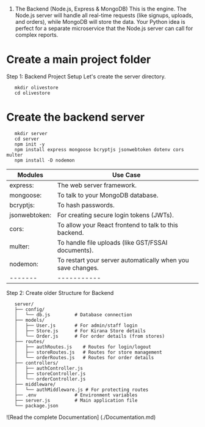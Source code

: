 1. The Backend (Node.js, Express & MongoDB)
This is the engine. The Node.js server will handle all real-time requests (like signups, uploads, and orders), while MongoDB will store the data. Your Python idea is perfect for a separate microservice that the Node.js server can call for complex reports.

# Create a main project folder
Step 1: Backend Project Setup
Let's create the server directory.
```
   mkdir olivestore
   cd olivestore
```

# Create the backend server
```
   mkdir server
   cd server
   npm init -y
   npm install express mongoose bcryptjs jsonwebtoken dotenv cors multer
   npm install -D nodemon 
```
| Modules | Use Case |
|-------|-----------|
| express: | The web server framework. | 
| mongoose: | To talk to your MongoDB database. | 
| bcryptjs: | To hash passwords. | 
| jsonwebtoken: | For creating secure login tokens (JWTs). | 
| cors: | To allow your React frontend to talk to this backend. | 
| multer: | To handle file uploads (like GST/FSSAI documents). | 
| nodemon: | To restart your server automatically when you save changes. | 
|-------|-----------|

Step 2: Create older Structure for Backend
```
   server/
   ├── config/
   │   └── db.js         # Database connection
   ├── models/
   │   ├── User.js       # For admin/staff login
   │   ├── Store.js      # For Kirana Store details
   │   └── Order.js      # For order details (from stores)
   ├── routes/
   │   ├── authRoutes.js    # Routes for login/logout
   │   ├── storeRoutes.js   # Routes for store management
   │   └── orderRoutes.js   # Routes for order details
   ├── controllers/
   │   ├── authController.js
   │   ├── storeController.js
   │   └── orderController.js
   ├── middleware/
   │   └── authMiddleware.js # For protecting routes
   ├── .env              # Environment variables
   ├── server.js         # Main application file
   └── package.json
```
![Read the complete Documentation] (./Documentation.md)